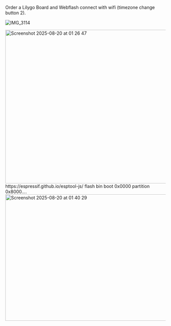 Order a Lilygo Board and Webflash connect with wifi (timezone change button 2).

![IMG_3114](https://github.com/user-attachments/assets/2d05325f-2056-46a6-ac55-c5bdf97cf6e7)

<img width="812" height="481" alt="Screenshot 2025-08-20 at 01 26 47" src="https://github.com/user-attachments/assets/867d0aca-a20c-4e2a-8b32-30166b654bfc" />
https://espressif.github.io/esptool-js/ flash bin boot 0x0000 partition 0x8000....
<img width="1195" height="396" alt="Screenshot 2025-08-20 at 01 40 29" src="https://github.com/user-attachments/assets/7d785e89-3980-4bc8-9ae4-a89242465693" />


